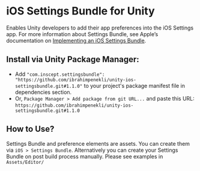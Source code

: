 # iOS Settings Bundle for Unity
Enables Unity developers to add their app preferences into the iOS Settings app.
For more information about Settings Bundle, see Apple’s documentation on [Implementing an iOS Settings Bundle](https://developer.apple.com/library/archive/documentation/Cocoa/Conceptual/UserDefaults/Preferences/Preferences.html).

## Install via Unity Package Manager:
* Add `"com.inscept.settingsbundle": "https://github.com/ibrahimpenekli/unity-ios-settingsbundle.git#1.1.0"` to your project's package manifest file in dependencies section.
* Or, `Package Manager > Add package from git URL...` and paste this URL: `https://github.com/ibrahimpenekli/unity-ios-settingsbundle.git#1.1.0`

## How to Use?

Settings Bundle and preference elements are assets. You can create them via `iOS > Settings Bundle`.
Alternatively you can create your Settings Bundle on post build process manually. Please see examples in `Assets/Editor/`